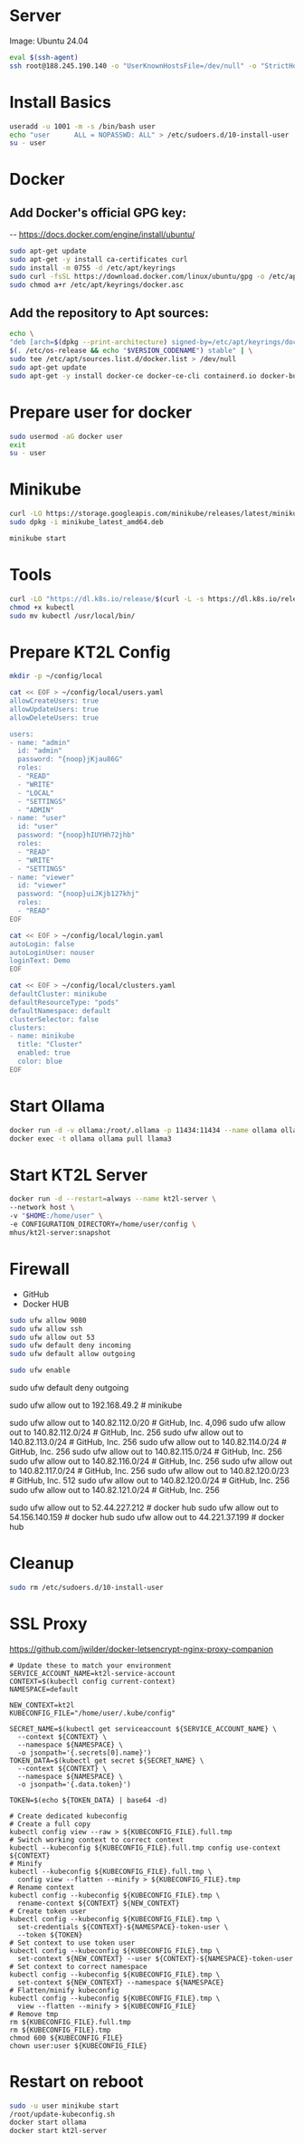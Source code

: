 
# Server

Image: Ubuntu 24.04
```bash
eval $(ssh-agent)
ssh root@188.245.190.140 -o "UserKnownHostsFile=/dev/null" -o "StrictHostKeyChecking no"
```

# Install Basics

```bash
useradd -u 1001 -m -s /bin/bash user
echo "user      ALL = NOPASSWD: ALL" > /etc/sudoers.d/10-install-user
su - user
```

# Docker

## Add Docker's official GPG key:
-- https://docs.docker.com/engine/install/ubuntu/

```bash
sudo apt-get update
sudo apt-get -y install ca-certificates curl
sudo install -m 0755 -d /etc/apt/keyrings
sudo curl -fsSL https://download.docker.com/linux/ubuntu/gpg -o /etc/apt/keyrings/docker.asc
sudo chmod a+r /etc/apt/keyrings/docker.asc
```

## Add the repository to Apt sources:

```bash
echo \
"deb [arch=$(dpkg --print-architecture) signed-by=/etc/apt/keyrings/docker.asc] https://download.docker.com/linux/ubuntu \
$(. /etc/os-release && echo "$VERSION_CODENAME") stable" | \
sudo tee /etc/apt/sources.list.d/docker.list > /dev/null
sudo apt-get update
sudo apt-get -y install docker-ce docker-ce-cli containerd.io docker-buildx-plugin docker-compose-plugin
```

# Prepare user for docker

```bash
sudo usermod -aG docker user
exit
su - user
```

# Minikube

```bash
curl -LO https://storage.googleapis.com/minikube/releases/latest/minikube_latest_amd64.deb
sudo dpkg -i minikube_latest_amd64.deb

minikube start
```

# Tools

```bash
curl -LO "https://dl.k8s.io/release/$(curl -L -s https://dl.k8s.io/release/stable.txt)/bin/linux/amd64/kubectl"
chmod +x kubectl
sudo mv kubectl /usr/local/bin/
```

# Prepare KT2L Config

```bash
mkdir -p ~/config/local

cat << EOF > ~/config/local/users.yaml
allowCreateUsers: true
allowUpdateUsers: true
allowDeleteUsers: true

users:
- name: "admin"
  id: "admin"
  password: "{noop}jKjau86G"
  roles:
  - "READ"
  - "WRITE"
  - "LOCAL"
  - "SETTINGS"
  - "ADMIN"
- name: "user"
  id: "user"
  password: "{noop}hIUYHh72jhb"
  roles:
  - "READ"
  - "WRITE"
  - "SETTINGS"
- name: "viewer"
  id: "viewer"
  password: "{noop}uiJKjb127khj"
  roles:
  - "READ"
EOF

cat << EOF > ~/config/local/login.yaml
autoLogin: false
autoLoginUser: nouser
loginText: Demo
EOF

cat << EOF > ~/config/local/clusters.yaml
defaultCluster: minikube
defaultResourceType: "pods"
defaultNamespace: default
clusterSelector: false
clusters:
- name: minikube
  title: "Cluster"
  enabled: true
  color: blue
EOF
```

# Start Ollama

```bash
docker run -d -v ollama:/root/.ollama -p 11434:11434 --name ollama ollama/ollama
docker exec -t ollama ollama pull llama3
```

# Start KT2L Server

```bash
docker run -d --restart=always --name kt2l-server \
--network host \
-v "$HOME:/home/user" \
-e CONFIGURATION_DIRECTORY=/home/user/config \
mhus/kt2l-server:snapshot
```

# Firewall

- GitHub
- Docker HUB

```bash
sudo ufw allow 9080
sudo ufw allow ssh
sudo ufw allow out 53
sudo ufw default deny incoming
sudo ufw default allow outgoing

sudo ufw enable
```


sudo ufw default deny outgoing

sudo ufw allow out to 192.168.49.2 # minikube

sudo ufw allow out to 140.82.112.0/20 #	GitHub, Inc.	4,096
sudo ufw allow out to 140.82.112.0/24 #	GitHub, Inc.	256
sudo ufw allow out to 140.82.113.0/24 #	GitHub, Inc.	256
sudo ufw allow out to 140.82.114.0/24 #	GitHub, Inc.	256
sudo ufw allow out to 140.82.115.0/24 #	GitHub, Inc.	256
sudo ufw allow out to 140.82.116.0/24 #	GitHub, Inc.	256
sudo ufw allow out to 140.82.117.0/24 #	GitHub, Inc.	256
sudo ufw allow out to 140.82.120.0/23 #	GitHub, Inc.	512
sudo ufw allow out to 140.82.120.0/24 #	GitHub, Inc.	256
sudo ufw allow out to 140.82.121.0/24 # GitHub, Inc.	256

sudo ufw allow out to 52.44.227.212 # docker hub
sudo ufw allow out to 54.156.140.159 # docker hub
sudo ufw allow out to 44.221.37.199 # docker hub

# Cleanup

```bash
sudo rm /etc/sudoers.d/10-install-user
```

# SSL Proxy

https://github.com/jwilder/docker-letsencrypt-nginx-proxy-companion

```shell
# Update these to match your environment
SERVICE_ACCOUNT_NAME=kt2l-service-account
CONTEXT=$(kubectl config current-context)
NAMESPACE=default

NEW_CONTEXT=kt2l
KUBECONFIG_FILE="/home/user/.kube/config"

SECRET_NAME=$(kubectl get serviceaccount ${SERVICE_ACCOUNT_NAME} \
  --context ${CONTEXT} \
  --namespace ${NAMESPACE} \
  -o jsonpath='{.secrets[0].name}')
TOKEN_DATA=$(kubectl get secret ${SECRET_NAME} \
  --context ${CONTEXT} \
  --namespace ${NAMESPACE} \
  -o jsonpath='{.data.token}')

TOKEN=$(echo ${TOKEN_DATA} | base64 -d)

# Create dedicated kubeconfig
# Create a full copy
kubectl config view --raw > ${KUBECONFIG_FILE}.full.tmp
# Switch working context to correct context
kubectl --kubeconfig ${KUBECONFIG_FILE}.full.tmp config use-context ${CONTEXT}
# Minify
kubectl --kubeconfig ${KUBECONFIG_FILE}.full.tmp \
  config view --flatten --minify > ${KUBECONFIG_FILE}.tmp
# Rename context
kubectl config --kubeconfig ${KUBECONFIG_FILE}.tmp \
  rename-context ${CONTEXT} ${NEW_CONTEXT}
# Create token user
kubectl config --kubeconfig ${KUBECONFIG_FILE}.tmp \
  set-credentials ${CONTEXT}-${NAMESPACE}-token-user \
  --token ${TOKEN}
# Set context to use token user
kubectl config --kubeconfig ${KUBECONFIG_FILE}.tmp \
  set-context ${NEW_CONTEXT} --user ${CONTEXT}-${NAMESPACE}-token-user
# Set context to correct namespace
kubectl config --kubeconfig ${KUBECONFIG_FILE}.tmp \
  set-context ${NEW_CONTEXT} --namespace ${NAMESPACE}
# Flatten/minify kubeconfig
kubectl config --kubeconfig ${KUBECONFIG_FILE}.tmp \
  view --flatten --minify > ${KUBECONFIG_FILE}
# Remove tmp
rm ${KUBECONFIG_FILE}.full.tmp
rm ${KUBECONFIG_FILE}.tmp
chmod 600 ${KUBECONFIG_FILE}
chown user:user ${KUBECONFIG_FILE}

```


# Restart on reboot

```bash
sudo -u user minikube start
/root/update-kubeconfig.sh
docker start ollama
docker start kt2l-server
``` 